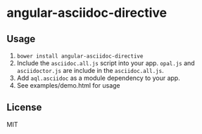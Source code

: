 # angular-asciidoc-directive

## Usage
1. `bower install angular-asciidoc-directive`
2. Include the `asciidoc.all.js` script into your app. `opal.js` and `asciidoctor.js` are include in the `asciidoc.all.js`.
3. Add `aql.asciidoc` as a module dependency to your app.
4. See examples/demo.html for usage

## License
MIT

